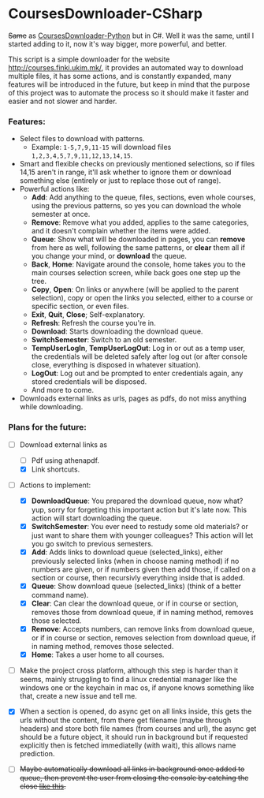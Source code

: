 # CoursesDownloader-CSharp

~~Same~~ as [CoursesDownloader-Python](https://github.com/anton31kah/CoursesDownloader-Python) but in C#. Well it was the same, until I started adding to it, now it's way bigger, more powerful, and better.

This script is a simple downloader for the website http://courses.finki.ukim.mk/, it provides an automated way to download multiple files, it has some actions, and is constantly expanded, many features will be introduced in the future, but keep in mind that the purpose of this project was to automate the process so it should make it faster and easier and not slower and harder.

### Features:
- Select files to download with patterns.
    - Example: `1-5,7,9,11-15` will download files `1,2,3,4,5,7,9,11,12,13,14,15`.
- Smart and flexible checks on previously mentioned selections, so if files 14,15 aren't in range, it'll ask whether to ignore them or download something else (entirely or just to replace those out of range).
- Powerful actions like:
  - **Add**: Add anything to the queue, files, sections, even whole courses, using the previous patterns, so yes you can download the whole semester at once.
  - **Remove**: Remove what you added, applies to the same categories, and it doesn't complain whether the items were added.
  - **Queue**: Show what will be downloaded in pages, you can **remove** from here as well, following the same patterns, or **clear** them all if you change your mind, or **download** the queue.
  - **Back**, **Home**: Navigate around the console, home takes you to the main courses selection screen, while back goes one step up the tree.
  - **Copy**, **Open**: On links or anywhere (will be applied to the parent selection), copy or open the links you selected, either to a course or specific section, or even files.
  - **Exit**, **Quit**, **Close**; Self-explanatory.
  - **Refresh**: Refresh the course you're in.
  - **Download**: Starts downloading the download queue.
  - **SwitchSemester**: Switch to an old semester.
  - **TempUserLogIn**, **TempUserLogOut**: Log in or out as a temp user, the credentials will be deleted safely after log out (or after console close, everything is disposed in whatever situation).
  - **LogOut**: Log out and be prompted to enter credentials again, any stored credentials will be disposed.
  - And more to come.
- Downloads external links as urls, pages as pdfs, do not miss anything while downloading.

### Plans for the future:
- [ ] Download external links as
    - [ ] Pdf using athenapdf.
    - [x] Link shortcuts.

- [ ] Actions to implement:
  - [x] **DownloadQueue**: You prepared the download queue, now what? yup, sorry for forgeting this important action but it's late now. This action will start downloading the queue.
  - [x] **SwitchSemester**: You ever need to restudy some old materials? or just want to share them with younger colleagues? This action will let you go switch to previous semesters.
  - [x] **Add**: Adds links to download queue (selected_links), either previously selected links (when in choose naming method) if no numbers are given, or if numbers given then add those, if called on a section or course, then recursivly everything inside that is added.
  - [x] **Queue**: Show download queue (selected_links) (think of a better command name).
  - [x] **Clear**: Can clear the download queue, or if in course or section, removes those from download queue, if in naming method, removes those selected.
  - [x] **Remove**: Accepts numbers, can remove links from download queue, or if in course or section, removes selection from download queue, if in naming method, removes those selected.
  - [x] **Home**: Takes a user home to all courses.

- [ ] Make the project cross platform, although this step is harder than it seems, mainly struggling to find a linux credential manager like the windows one or the keychain in mac os, if anyone knows something like that, create a new issue and tell me.

- [x] When a section is opened, do async get on all links inside, this gets the urls without the content, from there get filename (maybe through headers) and store both file names (from courses and url), the async get should be a future object, it should run in background but if requested explicitly then is fetched immediatelly (with wait), this allows name prediction.

- [ ] ~~Maybe automatically download all links in background once added to queue, then prevent the user from closing the console by catching the close [like this](https://stackoverflow.com/a/5334683/6877477).~~
